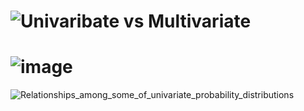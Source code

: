 # ![Univaribate vs Multivariate](https://user-images.githubusercontent.com/60685175/137833276-9cb39923-939d-4f28-9791-2bab586dedf3.PNG)
# ![image](https://user-images.githubusercontent.com/60685175/140477300-8dc6f890-2476-4768-b202-dfa2d060cbaa.png)

![Relationships_among_some_of_univariate_probability_distributions](https://user-images.githubusercontent.com/60685175/159704980-3bbc6bc3-2cb2-43d4-9254-d5b52db5856e.jpg)
